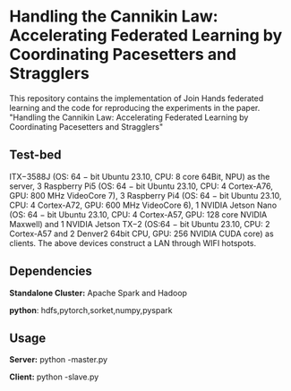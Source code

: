 Handling the Cannikin Law: Accelerating Federated Learning by Coordinating Pacesetters and Stragglers
=
This repository contains the implementation of Join Hands federated learning and the code for reproducing the experiments in the paper. "Handling the Cannikin Law: Accelerating Federated Learning by Coordinating Pacesetters and Stragglers"

Test-bed
---
ITX−3588J (OS: 64 − bit Ubuntu 23.10, CPU: 8 core 64Bit, NPU) as the server, 3 Raspberry Pi5 (OS: 64 − bit Ubuntu 23.10, CPU: 4 Cortex-A76, GPU: 800 MHz VideoCore 7), 3 Raspberry Pi4 (OS: 64 − bit Ubuntu 23.10, CPU: 4 Cortex-A72, GPU: 600 MHz VideoCore 6), 1 NVIDIA Jetson Nano (OS: 64 − bit Ubuntu 23.10, CPU: 4 Cortex-A57, GPU: 128 core NVIDIA Maxwell) and 1 NVIDIA Jetson TX−2 (OS:64 − bit Ubuntu 23.10, CPU: 2 Cortex-A57 and 2 Denver2 64bit CPU, GPU: 256 NVIDIA CUDA core) as clients. The above devices construct a LAN through WIFI hotspots. 


Dependencies
------
**Standalone Cluster:** Apache Spark and Hadoop

**python**: hdfs,pytorch,sorket,numpy,pyspark

Usage
----
**Server:** python -master.py

**Client:** python -slave.py


